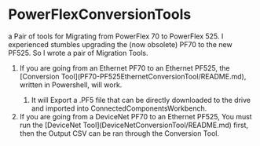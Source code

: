 # PowerFlexConversionTools
a Pair of tools for Migrating from PowerFlex 70 to PowerFlex 525.
I experienced stumbles upgrading the (now obsolete) PF70 to the new PF525. So I wrote a pair of Migration Tools.

<ol>
    <li>If you are going from an Ethernet PF70 to an Ethernet PF525, the [Conversion Tool](PF70-PF525EthernetConversionTool/README.md), written in Powershell, will work.</li>
    <ol><li>It will Export a .PF5 file that can be directly downloaded to the drive and imported into ConnectedComponentsWorkbench.</li></ol>
    <li>If you are going from a DeviceNet PF70 to an Ethernet PF525, You must run the [DeviceNet Tool](DeviceNetConversionTool/README.md) first, then the Output CSV can be ran through the Conversion Tool.</li>
</ol>
